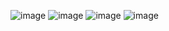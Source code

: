 ![image](https://github.com/Mehwarzaidi/Make-a-Books-Library-Application/assets/154052609/1cba3fa0-64f1-4436-a2ee-2d4e98bd8b4f)
![image](https://github.com/Mehwarzaidi/Make-a-Books-Library-Application/assets/154052609/e723aef1-d4ff-4ae8-9a8c-92a0d465dfc0)
![image](https://github.com/Mehwarzaidi/Make-a-Books-Library-Application/assets/154052609/e531ba7d-fb7f-4a47-b469-19b284c04dab)
![image](https://github.com/Mehwarzaidi/Make-a-Books-Library-Application/assets/154052609/78ce2fab-2fa9-4f00-a149-fdfbcb5a4659)
